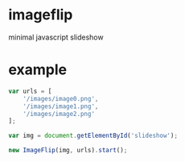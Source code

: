 imageflip
=========

minimal javascript slideshow

# example

```javascript
var urls = [
    '/images/image0.png',
    '/images/image1.png',
    '/images/image2.png'
];

var img = document.getElementById('slideshow');

new ImageFlip(img, urls).start();
```